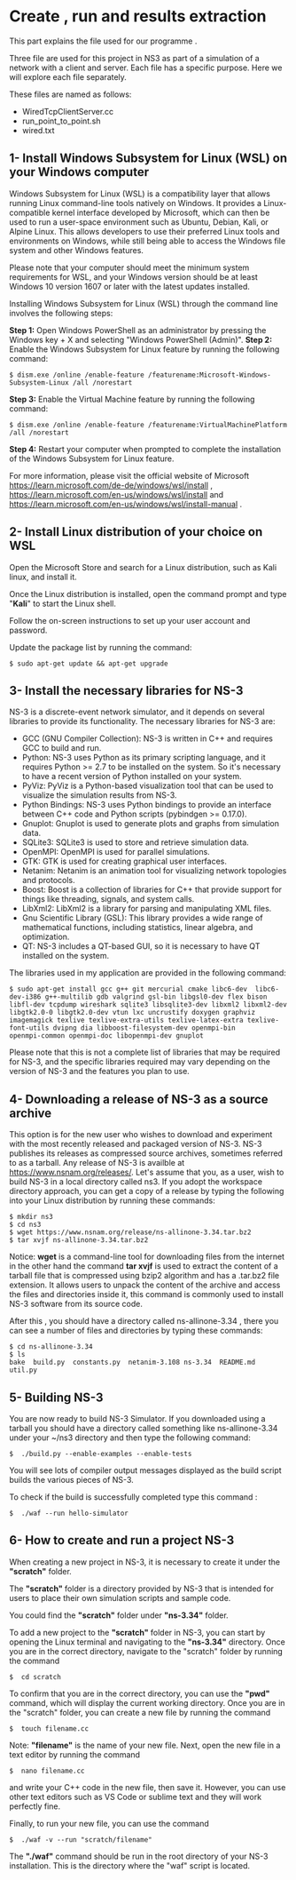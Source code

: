 
Create , run and results extraction 
======================

This part explains the file used for our programme .

Three file are used for this project in NS3 as part of a simulation of a network with a client and  server. Each file has a specific purpose. Here we will explore each file separately. 

These files are named as follows: 
* WiredTcpClientServer.cc
* run_point_to_point.sh
* wired.txt


1- Install Windows Subsystem for Linux (WSL) on your Windows computer
---------------------

Windows Subsystem for Linux (WSL) is a compatibility layer that allows running Linux command-line tools natively on Windows. It provides a Linux-compatible kernel interface developed by Microsoft, which can then be used to run a user-space environment such as Ubuntu, Debian, Kali, or Alpine Linux. This allows developers to use their preferred Linux tools and environments on Windows, while still being able to access the Windows file system and other Windows features. 

Please note that your computer should meet the minimum system requirements for WSL, and your Windows version should be at least Windows 10 version 1607 or later with the latest updates installed.

Installing Windows Subsystem for Linux (WSL) through the command line involves the following steps:

**Step 1:**  Open Windows PowerShell as an administrator by pressing the Windows key + X and selecting "Windows PowerShell (Admin)".
**Step 2:**  Enable the Windows Subsystem for Linux feature by running the following command:
```
$ dism.exe /online /enable-feature /featurename:Microsoft-Windows-Subsystem-Linux /all /norestart
```
**Step 3:**  Enable the Virtual Machine feature by running the following command:
```
$ dism.exe /online /enable-feature /featurename:VirtualMachinePlatform /all /norestart
```
**Step 4:**  Restart your computer when prompted to complete the installation of the Windows Subsystem for Linux feature.

For more information, please visit the official website of Microsoft https://learn.microsoft.com/de-de/windows/wsl/install ,  https://learn.microsoft.com/en-us/windows/wsl/install and https://learn.microsoft.com/en-us/windows/wsl/install-manual .

2- Install Linux distribution  of your choice on WSL
---------------------
Open the Microsoft Store and search for a Linux distribution, such as Kali linux, and install it.

Once the Linux distribution is installed, open the command prompt and type "**Kali**" to start the Linux shell.

Follow the on-screen instructions to set up your user account and password.

Update the package list by running the command: 
```
$ sudo apt-get update && apt-get upgrade
```

3- Install the necessary libraries for NS-3
---------------------
NS-3 is a discrete-event network simulator, and it depends on several libraries to provide its functionality. The necessary libraries for NS-3 are:

* GCC (GNU Compiler Collection): NS-3 is written in C++ and requires GCC to build and run.
* Python: NS-3 uses Python as its primary scripting language, and it requires Python >= 2.7 to be installed on the system. So it's necessary to have a recent version of Python installed on your system.
* PyViz: PyViz is a Python-based visualization tool that can be used to visualize the simulation results from NS-3.
* Python Bindings: NS-3 uses Python bindings to provide an interface between C++ code and Python scripts (pybindgen >= 0.17.0).
* Gnuplot: Gnuplot is used to generate plots and graphs from simulation data.
* SQLite3: SQLite3 is used to store and retrieve simulation data.
* OpenMPI: OpenMPI is used for parallel simulations.
* GTK: GTK is used for creating graphical user interfaces.
* Netanim: Netanim is an animation tool for visualizing network topologies and protocols.
* Boost: Boost is a collection of libraries for C++ that provide support for things like threading, signals, and system calls.
* LibXml2: LibXml2 is a library for parsing and manipulating XML files.
* Gnu Scientific Library (GSL): This library provides a wide range of mathematical functions, including statistics, linear algebra, and optimization.
* QT: NS-3 includes a QT-based GUI, so it is necessary to have QT installed on the system.

The libraries used in my application are provided in the following command:
```
$ sudo apt-get install gcc g++ git mercurial cmake libc6-dev  libc6-dev-i386 g++-multilib gdb valgrind gsl-bin libgsl0-dev flex bison 
libfl-dev tcpdump wireshark sqlite3 libsqlite3-dev libxml2 libxml2-dev libgtk2.0-0 libgtk2.0-dev vtun lxc uncrustify doxygen graphviz 
imagemagick texlive texlive-extra-utils texlive-latex-extra texlive-font-utils dvipng dia libboost-filesystem-dev openmpi-bin 
openmpi-common openmpi-doc libopenmpi-dev gnuplot
```

Please note that this is not a complete list of libraries that may be required for NS-3, and the specific libraries required may vary depending on the version of NS-3 and the features you plan to use.

4- Downloading a release of NS-3 as a source archive
---------------------
This option is for the new user who wishes to download and experiment with the most recently released and packaged version of NS-3. NS-3 publishes its releases as compressed source archives, sometimes referred to as a tarball. Any release of NS-3 is availble at https://www.nsnam.org/releases/.
Let's assume that you, as a user, wish to build NS-3 in a local  directory called ns3. If you adopt the workspace directory approach, you can get a copy of a release by typing the following into your Linux distribution by running these commands:

```
$ mkdir ns3
$ cd ns3
$ wget https://www.nsnam.org/release/ns-allinone-3.34.tar.bz2
$ tar xvjf ns-allinone-3.34.tar.bz2
```
Notice: **wget** is a command-line tool for downloading files from the internet in the other hand the command **tar xvjf** is used to extract the content of a tarball file that is compressed using bzip2 algorithm and has a .tar.bz2 file extension. It allows users to unpack the content of the archive and access the files and directories inside it, this command is commonly used to install NS-3 software from its source code. 

After this , you should have a directory called ns-allinone-3.34 , there you can see a number of files and directories by typing these commands:

```
$ cd ns-allinone-3.34
$ ls
bake  build.py  constants.py  netanim-3.108 ns-3.34  README.md  util.py
```


5- Building NS-3 
---------------------
You are now ready to build NS-3 Simulator. If you downloaded using a tarball you should have a directory called something like ns-allinone-3.34 under your ~/ns3 directory and then type the following command:
```
$  ./build.py --enable-examples --enable-tests
```
You will see lots of compiler output messages displayed as the build script builds the various pieces of NS-3.

To check if the build is successfully completed type this command :
```
$  ./waf --run hello-simulator
```
6- How to create and run a project NS-3 
---------------------
When creating a new project in NS-3, it is necessary to create it under the  **"scratch"** folder.

The  **"scratch"** folder is a directory provided by NS-3 that is intended for users to place their own simulation scripts and sample code. 

You could find the **"scratch"** folder under **"ns-3.34"** folder.

To add a new project to the **"scratch"** folder in NS-3, you can start by opening the Linux terminal and navigating to the **"ns-3.34"** directory. Once you are in the correct directory, navigate to the "scratch" folder by running the command
```
$  cd scratch
```
To confirm that you are in the correct directory, you can use the  **"pwd"** command, which will display the current working directory.
Once you are in the "scratch" folder, you can create a new file by running the command
```
$  touch filename.cc
```
Note: **"filename"** is the name of your new file.
Next, open the new file in a text editor by running the command
```
$  nano filename.cc
```
and write your C++ code in the new file, then save it. However, you can use other text editors such as VS Code or sublime text and they will work perfectly fine.

Finally, to run your new file, you can use the command 
```
$  ./waf -v --run "scratch/filename"
```
The **"./waf"** command should be run in the root directory of your NS-3 installation. This is the directory where the "waf" script is located.
